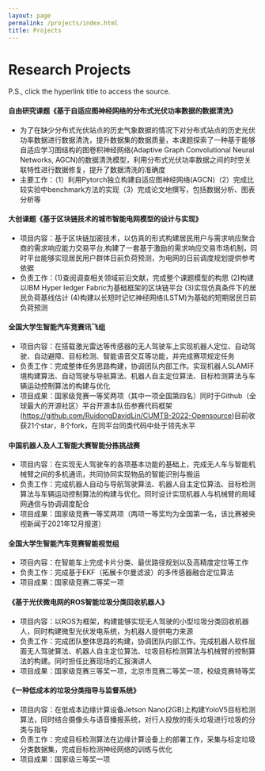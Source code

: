 ```yaml
---
layout: page
permalink: /projects/index.html
title: Projects
---
```


# Research Projects

P.S., click the hyperlink title to access the source.<br>

#### 自由研究课题《基于自适应图神经网络的分布式光伏功率数据的数据清洗》
- 为了在缺少分布式光伏站点的历史气象数据的情况下对分布式站点的历史光伏功率数据进行数据清洗，提升数据集的数据质量，本课题探索了一种基于能够自适应学习图结构的图卷积神经网络(Adaptive Graph Convolutional Neural Networks, AGCN)的数据清洗模型，利用分布式光伏功率数据之间的时空关联特性进行数据修复，提升了数据清洗的准确度
- 主要工作：（1）利用Pytorch独立构建自适应图神经网络(AGCN)（2）完成比较实验中benchmark方法的实现（3）完成论文地撰写，包括数据分析、图表分析等

#### 大创课题《基于区块链技术的城市智能电网模型的设计与实现》
- 项目内容：基于区块链加密技术，以仿真的形式构建居民用户与需求响应聚合商的需求响应能力交易平台,构建了一套基于激励的需求响应交易市场机制，同时平台能够实现居民用户群体日前负荷预测，为电网的日前调度规划提供参考依据
- 负责工作：(1)查阅调查相关领域前沿文献，完成整个课题模型的构思 (2)构建以IBM Hyper ledger Fabric为基础框架的区块链平台 (3)实现仿真条件下的居民负荷基线估计 (4)构建以长短时记忆神经网络(LSTM)为基础的短期居民日前负荷预测


#### 全国大学生智能汽车竞赛讯飞组
- 项目内容：在搭载激光雷达等传感器的无人驾驶车上实现机器人定位、自动驾驶、自动避障、目标检测、智能语音交互等功能，并完成赛项规定任务
- 负责工作：完成整体任务思路构建，协调团队内部工作。实现机器人SLAM环境构建算法、自动驾驶与导航算法、机器人自主定位算法、目标检测算法与车辆运动控制算法的构建与优化
- 项目成果：国家级竞赛一等奖两项（其中一项全国第四名）同时于Github（全球最大的开源社区）平台开源本队伍参赛代码框架(https://github.com/RuidongDavidLin/CUMTB-2022-Opensource)目前收获21个star，8个fork，在同平台同类代码中处于领先水平

#### 中国机器人及人工智能大赛智能分拣挑战赛
- 项目内容：在实现无人驾驶车的各项基本功能的基础上，完成无人车与智能机械臂之间的多机通讯，共同协同实现物品的智能识别与搬运
- 负责工作：完成机器人自动与导航驾驶算法、机器人自主定位算法、目标检测算法与车辆运动控制算法的构建与优化。同时设计实现机器人与机械臂的局域网通信与协调调度配合
- 项目成果：国家级竞赛一等奖两项（两项一等奖均为全国第一名，该比赛被央视新闻于2021年12月报道）

#### 全国大学生智能汽车竞赛智能视觉组
- 项目内容：在智能车上完成卡片分类、最优路径规划以及高精度定位等工作
- 负责工作：完成基于EKF（拓展卡尔曼滤波）的多传感器融合定位算法
- 项目成果：国家级竞赛二等奖一项

#### 《基于光伏微电网的ROS智能垃圾分类回收机器人》
- 项目内容：以ROS为框架，构建能够实现无人驾驶的小型垃圾分类回收机器人，同时构建微型光伏发电系统，为机器人提供电力来源
- 负责工作：完成团队整体思路的构建，协调团队内部工作。完成机器人软件层面无人驾驶算法、机器人自主定位算法、垃圾目标检测算法与机械臂的控制算法的构建。同时担任比赛现场的汇报演讲人
- 项目成果：国家级竞赛三等奖一项，北京市竞赛二等奖一项，校级竞赛特等奖

#### 《一种低成本的垃圾分类指导与监督系统》
- 项目内容：在低成本边缘计算设备Jetson Nano(2GB)上构建YoloV5目标检测算法，同时结合摄像头与语音播报系统，对行人投放的街头垃圾进行垃圾的分类与指导
- 负责工作：完成目标检测算法在边缘计算设备上的部署工作，采集与标定垃圾分类数据集，完成目标检测神经网络的训练与优化
- 项目成果：国家级三等奖一项